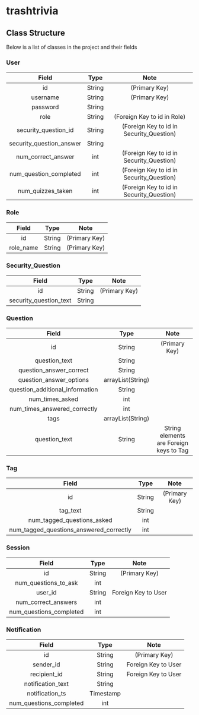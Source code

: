 # trashtrivia

## Class Structure

Below is a list of classes in the project and their fields

### User 
| Field   |      Type      |  Note |
|:----------:|:-------------:|:------:|
|  id  |   String  |  (Primary Key)  |
|  username  |   String  |  (Primary Key)  |
|  password  |   String  |    |
|  role  |   String  |  (Foreign Key to id in Role)  |
|  security_question_id  |   String  |  (Foreign Key to id in Security_Question)  |
|  security_question_answer  |   String  |    |
|  num_correct_answer  |   int  |  (Foreign Key to id in Security_Question)  |
|  num_question_completed  |   int  |  (Foreign Key to id in Security_Question)  |
|  num_quizzes_taken  |   int  |  (Foreign Key to id in Security_Question)  |

### Role 
| Field   |      Type      |  Note |
|:----------:|:-------------:|:------:|
|  id  |   String  |  (Primary Key)  |
|  role_name  |   String  |  (Primary Key)  |
    
### Security_Question
| Field   |      Type      |  Note |
|:----------:|:-------------:|:------:|
|  id  |   String  |  (Primary Key)  |
|  security_question_text  |   String  |    |

### Question
| Field   |      Type      |  Note |
|:----------:|:-------------:|:------:|
|  id  |   String  |  (Primary Key)  |
|  question_text  |   String  |    |
|  question_answer_correct  |   String  |    |
|  question_answer_options  |   arrayList(String)  |    |
|  question_additional_information  |   String  |    |
|  num_times_asked  |   int  |    |
|  num_times_answered_correctly  |   int  |    |
|  tags  |   arrayList(String)  |    |
|  question_text  |   String  |  String elements are Foreign keys to Tag  |

### Tag
| Field   |      Type      |  Note |
|:----------:|:-------------:|:------:|
|  id  |   String  |  (Primary Key)  |
|  tag_text  |   String  |    |
|  num_tagged_questions_asked  |   int  |    |
|  num_tagged_questions_answered_correctly  |   int  |    |
    
### Session
| Field   |      Type      |  Note |
|:----------:|:-------------:|:------:|
|  id  |   String  |  (Primary Key)  |
|  num_questions_to_ask  |   int  |    |
|  user_id  |   String  |  Foreign Key to User  |
|  num_correct_answers  |   int  |    |
|  num_questions_completed  |   int  |    |

### Notification
| Field   |      Type      |  Note |
|:----------:|:-------------:|:------:|
|  id  |   String  |  (Primary Key)  |
|  sender_id  |   String  |  Foreign Key to User  |
|  recipient_id  |   String  |  Foreign Key to User  |
|  notification_text  |   String  |    |
|  notification_ts  |   Timestamp  |    |
|  num_questions_completed  |   int  |    |

